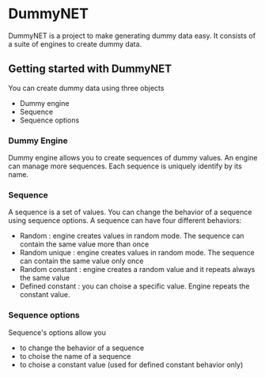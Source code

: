 # DummyNET
DummyNET is a project to make generating dummy data easy. It consists of a suite of engines to create dummy data.

## Getting started with DummyNET

You can create dummy data using three objects
- Dummy engine
- Sequence
- Sequence options

### Dummy Engine
Dummy engine allows you to create sequences of dummy values. An engine can manage more sequences. Each sequence is uniquely identify by its name.

### Sequence
A sequence is a set of values. You can change the behavior of a sequence using sequence options. A sequence can have four different behaviors:
- Random : engine creates values in random mode. The sequence can contain the same value more than once
- Random unique : engine creates values in random mode. The sequence can contain the same value only once 
- Random constant : engine creates a random value and it repeats always the same value
- Defined constant : you can choise a specific value. Engine repeats the constant value.

### Sequence options
Sequence's options allow you 
- to change the behavior of a sequence
- to choise the name of a sequence
- to choise a constant value (used for defined constant behavior only)
